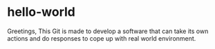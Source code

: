 # hello-world
Greetings,
This Git is made to develop a software that can take its own actions and do responses to cope up with real world environment.
